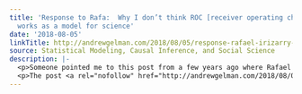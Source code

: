 ```yaml
---
title: 'Response to Rafa:  Why I don’t think ROC [receiver operating characteristic]
  works as a model for science'
date: '2018-08-05'
linkTitle: http://andrewgelman.com/2018/08/05/response-rafael-irizarry-dont-think-roc-receiver-operating-characteristic-works-model-science/
source: Statistical Modeling, Causal Inference, and Social Science
description: |-
  <p>Someone pointed me to this post from a few years ago where Rafael Irizarry argues that scientific &#8220;pessimists&#8221; such as myself are, at least in some fields, &#8220;missing a critical point: that in practice, there is an inverse relationship between increasing rates of true discoveries and decreasing rates of false discoveries and that true discoveries [&#8230;]</p>
  <p>The post <a rel="nofollow" href="http://andrewgelman.com/2018/08/05/response-rafael-irizarry-dont-think-roc-receive
---
```

